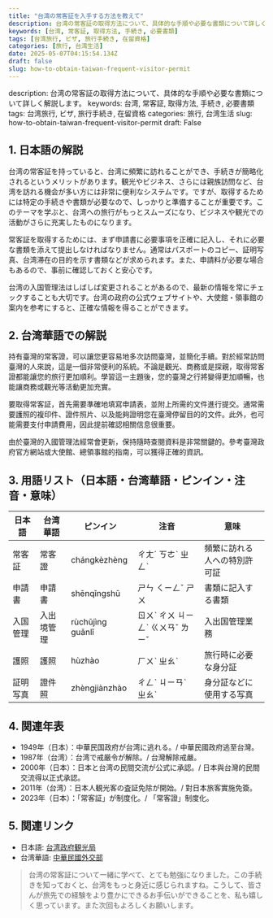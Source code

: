 ```yaml
---
title: "台湾の常客証を入手する方法を教えて"
description: 台湾の常客証の取得方法について、具体的な手順や必要な書類について詳しく解説します。
keywords: [台湾, 常客証, 取得方法, 手続き, 必要書類]
tags: [台湾旅行, ビザ, 旅行手続き, 在留資格]
categories: [旅行, 台湾生活]
date: 2025-05-07T04:15:54.134Z
draft: false
slug: how-to-obtain-taiwan-frequent-visitor-permit
---
```


description: 台湾の常客証の取得方法について、具体的な手順や必要な書類について詳しく解説します。
keywords: 台湾, 常客証, 取得方法, 手続き, 必要書類
tags: 台湾旅行, ビザ, 旅行手続き, 在留資格
categories: 旅行, 台湾生活
slug: how-to-obtain-taiwan-frequent-visitor-permit
draft: False

## 1. 日本語の解説
台湾の常客証を持っていると、台湾に頻繁に訪れることができ、手続きが簡略化されるというメリットがあります。観光やビジネス、さらには親族訪問など、台湾を訪れる機会が多い方には非常に便利なシステムです。ですが、取得するためには特定の手続きや書類が必要なので、しっかりと準備することが重要です。このテーマを学ぶと、台湾への旅行がもっとスムーズになり、ビジネスや観光での活動がさらに充実したものになります。

常客証を取得するためには、まず申請書に必要事項を正確に記入し、それに必要な書類を添えて提出しなければなりません。通常はパスポートのコピー、証明写真、台湾滞在の目的を示す書類などが求められます。また、申請料が必要な場合もあるので、事前に確認しておくと安心です。

台湾の入国管理法はしばしば変更されることがあるので、最新の情報を常にチェックすることも大切です。台湾の政府の公式ウェブサイトや、大使館・領事館の案内を参考にすると、正確な情報を得ることができます。

## 2. 台湾華語での解説
持有臺灣的常客證，可以讓您更容易地多次訪問臺灣，並簡化手續。對於經常訪問臺灣的人來說，這是一個非常便利的系統。不論是觀光、商務或是探親，取得常客證都能讓您的旅行更加順利。學習這一主題後，您的臺灣之行將變得更加順暢，也能讓商務或觀光等活動更加充實。 

要取得常客証，首先需要準確地填寫申請表，並附上所需的文件進行提交。通常需要護照的複印件、證件照片、以及能夠證明您在臺灣停留目的的文件。此外，也可能需要支付申請費用，因此提前確認相關信息很重要。

由於臺灣的入國管理法經常會更新，保持隨時查閱資料是非常關鍵的。參考臺灣政府官方網站或大使館、總領事館的指南，可以獲得正確的資訊。

## 3. 用語リスト（日本語・台湾華語・ピンイン・注音・意味）
| 日本語    | 台湾華語 | ピンイン  | 注音     | 意味                   |
|----------|---------|----------|---------|-----------------------|
| 常客証   | 常客證  | chángkèzhèng | ㄔㄤˊ ㄎㄜˋ ㄓㄥˋ | 頻繁に訪れる人への特別許可証 |
| 申請書   | 申請書  | shēnqǐngshū | ㄕㄣ ㄑㄧㄥˇ ㄕㄨ | 書類に記入する書類     |
| 入国管理| 入出境管理| rùchūjìng guǎnlǐ | ㄖㄨˋ ㄔㄨ ㄐㄧㄥˋ ㄍㄨㄢˇ ㄌㄧˇ | 入出国管理業務        |
| 護照     | 護照    | hùzhào   | ㄏㄨˋ ㄓㄠˋ | 旅行時に必要な身分証   |
| 証明写真 | 證件照  | zhèngjiànzhào | ㄔㄥˋ ㄐㄧㄢˋ ㄓㄠˋ | 身分証などに使用する写真|

## 4. 関連年表
- 1949年（日本）：中華民国政府が台湾に逃れる。/ 中華民國政府逃至台灣。
- 1987年（台湾）：台湾で戒厳令が解除。/ 台灣解除戒嚴。
- 2000年（日本）：日本と台湾の民間交流が公式に承認。/ 日本與台灣的民間交流得以正式承認。
- 2011年（台湾）：日本人観光客の査証免除が開始。/ 對日本旅客實施免簽。
- 2023年（日本）：「常客証」が制度化。/ 「常客證」制度化。

## 5. 関連リンク
- 日本語: [台湾政府観光局](https://www.taiwantourism.jp/)
- 台湾華語: [中華民國外交部](https://www.taiwanembassy.org/jp_mp/index.html)

>台湾の常客証について一緒に学べて、とても勉強になりました。この手続きを知っておくと、台湾をもっと身近に感じられますね。こうして、皆さんが旅先での経験をより豊かにできるお手伝いができることを、私も嬉しく思っています。また次回もよろしくお願いします。